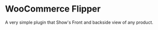 WooCommerce Flipper
=================================

 A very simple plugin that Show's Front and backside view of any product.
